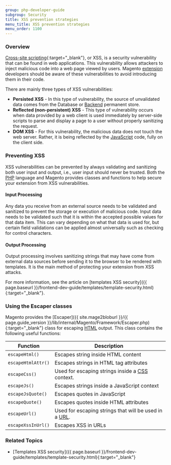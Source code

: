```yaml
---
group: php-developer-guide
subgroup: Security
title: XSS prevention strategies
menu_title: XSS prevention strategies
menu_order: 1100
---
```


### Overview

[Cross-site scripting](https://en.wikipedia.org/wiki/Cross-site_scripting){:target="_blank"}, or XSS, is a security vulnerability that can be found in web applications. This vulnerability allows attackers to inject malicious code into a web page viewed by users. Magento [extension](https://glossary.magento.com/extension) developers should be aware of these vulnerabilities to avoid introducing them in their code.

There are mainly three types of XSS vulnerabilities:

* **Persisted XSS** - In this type of vulnerability, the source of unvalidated data comes from the Database or [Backend](https://glossary.magento.com/backend) permanent store.
* **Reflected (non-persistent) XSS** - This type of vulnerability occurs when data provided by a web client is used immediately by server-side scripts to parse and display a page to a user without properly sanitizing the request.
* **DOM XSS** - For this vulnerability, the malicious data does not touch the web server. Rather, it is being reflected by the [JavaScript](https://glossary.magento.com/javascript) code, fully on the client side.

### Preventing XSS

XSS vulnerabilities can be prevented by always validating and sanitizing both user input and output, i.e., user input should never be trusted. Both the [PHP](https://glossary.magento.com/php) language and Magento provides classes and functions to help secure your extension from XSS vulnerabilities.

#### Input Processing

Any data you receive from an external source needs to be validated and sanitized to prevent the storage or execution of malicious code. Input data needs to be validated such that it is within the accepted possible values for that data item. This can vary depending on what that data is used for, but certain field validations can be applied almost universally such as checking for control characters.

#### Output Processing

Output processing involves sanitizing strings that may have come from external data sources before sending it to the browser to be rendered with templates. It is the main method of protecting your extension from XSS attacks.

For more information, see the article on [templates XSS security]({{ page.baseurl }}/frontend-dev-guide/templates/template-security.html){:target="_blank"}.

### Using the Escaper classes

Magento provides the [Escaper]({{ site.mage2bloburl }}/{{ page.guide_version }}/lib/internal/Magento/Framework/Escaper.php){:target="_blank"} class for escaping [HTML](https://glossary.magento.com/html) output. This class contains the following useful functions:

Function | Description
--- | ---
`escapeHtml()` | Escapes string inside HTML content
`escapeHtmlAttr()` | Escapes strings in HTML tag attributes
`escapeCss()` | Used for escaping strings inside a [CSS](https://glossary.magento.com/css) context.
`escapeJs()` | Escapes strings inside a JavaScript context
`escapeJsQuote()` | Escapes quotes in JavaScript
`escapeQuote()` | Escapes quotes inside HTML attributes
`escapeUrl()` | Used for escaping strings that will be used in a [URL](https://glossary.magento.com/url).
`escapeXssInUrl()` | Escapes XSS in URLs

### Related Topics

* [Templates XSS security]({{ page.baseurl }}/frontend-dev-guide/templates/template-security.html){:target="_blank"}
